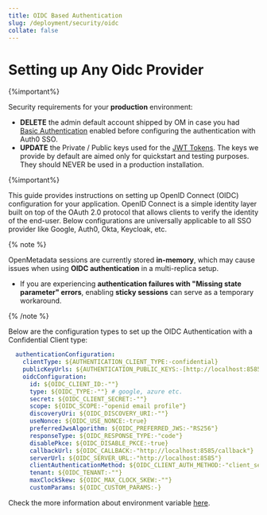 ```yaml
---
title: OIDC Based Authentication
slug: /deployment/security/oidc
collate: false
---
```


# Setting up Any Oidc Provider
{%important%}

Security requirements for your **production** environment:
- **DELETE** the admin default account shipped by OM in case you had [Basic Authentication](/deployment/security/basic-auth)
  enabled before configuring the authentication with Auth0 SSO.
- **UPDATE** the Private / Public keys used for the [JWT Tokens](/deployment/security/enable-jwt-tokens). The keys we provide
  by default are aimed only for quickstart and testing purposes. They should NEVER be used in a production installation.

{%important%}

This guide provides instructions on setting up OpenID Connect (OIDC) configuration for your application. OpenID Connect is a simple identity layer built on top of the OAuth 2.0 protocol that allows clients to verify the identity of the end-user.
Below configurations are universally applicable to all SSO provider like Google, Auth0, Okta, Keycloak, etc.

{% note %}

OpenMetadata sessions are currently stored **in-memory**, which may cause issues when using **OIDC authentication** in a multi-replica setup.

- If you are experiencing **authentication failures with "Missing state parameter" errors**, enabling **sticky sessions** can serve as a temporary workaround.

{% /note %}

Below are the configuration types to set up the OIDC Authentication with a Confidential Client type:

```yaml
  authenticationConfiguration:
    clientType: ${AUTHENTICATION_CLIENT_TYPE:-confidential}
    publicKeyUrls: ${AUTHENTICATION_PUBLIC_KEYS:-[http://localhost:8585/api/v1/system/config/jwks]}
    oidcConfiguration:
      id: ${OIDC_CLIENT_ID:-""}
      type: ${OIDC_TYPE:-""} # google, azure etc.
      secret: ${OIDC_CLIENT_SECRET:-""}
      scope: ${OIDC_SCOPE:-"openid email profile"}
      discoveryUri: ${OIDC_DISCOVERY_URI:-""}
      useNonce: ${OIDC_USE_NONCE:-true}
      preferredJwsAlgorithm: ${OIDC_PREFERRED_JWS:-"RS256"}
      responseType: ${OIDC_RESPONSE_TYPE:-"code"}
      disablePkce: ${OIDC_DISABLE_PKCE:-true}
      callbackUrl: ${OIDC_CALLBACK:-"http://localhost:8585/callback"}
      serverUrl: ${OIDC_SERVER_URL:-"http://localhost:8585"}
      clientAuthenticationMethod: ${OIDC_CLIENT_AUTH_METHOD:-"client_secret_post"}
      tenant: ${OIDC_TENANT:-""}
      maxClockSkew: ${OIDC_MAX_CLOCK_SKEW:-""}
      customParams: ${OIDC_CUSTOM_PARAMS:-}
```
Check the more information about environment variable [here](/deployment/security/configuration-parameters).
